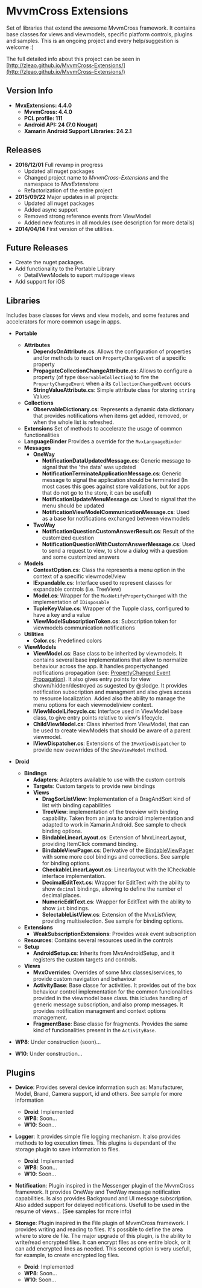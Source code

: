 # MvvmCross Extensions

Set of libraries that extend the awesome MvvmCross framework.
It contains base classes for views and viewmodels, specific platform controls, plugins and samples.
This is an ongoing project and every help/suggestion is welcome :)

The full detailed info about this project can be seen in [http://zleao.github.io/MvvmCross-Extensions/](http://zleao.github.io/MvvmCross-Extensions/)

## Version Info
- **MvxExtensions: 4.4.0**
	- **MvvmCross: 4.4.0**
	- **PCL profile: 111**
	- **Android API: 24 (7.0 Nougat)**
	- **Xamarin Android Support Libraries: 24.2.1**

## Releases
- **2016/12/01** Full revamp in progress
	- Updated all nuget packages
	- Changed project name to *MvvmCross-Extensions* and the namespace to *MvxExtensions*
	- Refactorization of the entire project
- **2015/09/22** Major updates in all projects:
	- Updated all nuget packages
	- Added async support
	- Removed strong reference events from ViewModel
	- Added new features in all modules (see description for more details)
- **2014/04/14** First version of the utilities.
 
## Future Releases
- Create the nuget packages.
- Add functionality to the Portable Library
	- DetailViewModels to suport multipage views
- Add support for iOS


## Libraries
Includes base classes for views and view models, and some features and accelerators for more common usage in apps.

- **Portable**
	- **Attributes**
		- **DependsOnAttribute.cs**: Allows the configuration of properties and/or methods to react on `PropertyChangeEvent` of a specific property
		- **PropagateCollectionChangeAttribute.cs**: Allows to configure a property (of type `ObservableCollection`) to fire the `PropertyChangeEvent` when a its `CollectionChangedEvent` occurs
		- **StringValueAttribute.cs**: Simple attribute class for storing `string` Values
	- **Collections**
		- **ObservableDictionary.cs**: Represents a dynamic data dictionary that provides notifications when items get added, removed, or when the whole list is refreshed.
	- **Extensions** Set of methods to accelerate the usage of common functionalities
	- **LanguageBinder** Provides a override for the `MvxLanguageBinder` 
	- **Messages**
		- **OneWay**
			- **NotificationDataUpdatedMessage.cs**: Generic message to signal that the 'the data' was updated 
			- **NotificationTerminateApplicationMessage.cs**: Generic message to signal the application should be terminated (In most cases this goes against store validations, but for apps that do not go to the store, it can be usefull)
			- **NotificationUpdateMenuMessage.cs**: Used to signal that the menu should be updated 
			- **NotificationViewModelCommunicationMessage.cs**: Used as a base for notifications exchanged between viewmodels 
		- **TwoWay**
			- **NotificationQuestionCustomAnswerResult.cs**: Result of the customized question
			- **NotificationQuestionWithCustomAnswerMessage.cs**: Used to send a request to view, to show a dialog with a question and some customized answers
	- **Models**
		- **ContextOption.cs**: Class tha represents a menu option in the context of a specific viewmodel/view
		- **IExpandable.cs**: Interface used to represent classes for expandable controls (i.e. TreeView)
		- **Model.cs**: Wrapper for the `MvxNotifyPropertyChanged` with the implementation of `IDisposable`
		- **TupleKeyValue.cs**: Wrapper of the Tupple class, configured to have a key and a value
		- **ViewModelSubscriptionToken.cs**: Subscription token for viewmodels communication notifications
	- **Utilities**
		- **Color.cs**: Predefined colors
	- **ViewModels**
		- **ViewModel.cs**: Base class to be inherited by viewmodels. It contains several base implementations that allow to normalize behaviour across the app. It handles propertychanged notifications propagation (see: [PropertyChanged Event Propagation](https://github.com/zleao/MvvmCross-PropertyChangedEventPropagation)). It also gives entry points for view shown/hidden/destroyed as sugested by @slodge. It provides notification subscription and managment and also gives access to resource localization. Added also the ability to manage the menu options for each viewmodel/view context.
		- **IViewModelLifecycle.cs**: Interface used in ViewModel base class, to give entry points relative to view's lifecycle.
		- **ChildViewModel.cs**: Class inherited from ViewModel, that can be used to create viewModels that should be aware of a parent viewmodel.
		- **IViewDispatcher.cs**: Extensions of the `IMvxViewDispatcher` to provide new ovewrrides of the `ShowViewModel` method.

- **Droid**
	- **Bindings**
		- **Adapters**: Adapters available to use with the custom controls
		- **Targets**: Custom targets to provide new bindings
		- **Views**
			- **DragSorListView**: Implementation of a DragAndSort kind of list with binding capabilities
			- **TreeView**: implementation of the treeview with binding capability. Taken from an java to android implementation and adapted to work in Xamarin.Android. See sample to check binding options.
			- **BindableLinearLayout.cs**: Extension of MvxLinearLayout, providing ItemClick command binding.
			- **BindableViewPager.cs**: Derivative of the [BindableViewPager](http://slodge.blogspot.pt/2013/02/binding-to-androids-horizontal-pager.html) with some more cool bindings and corrections. See sample for binding options.
			- **CheckableLinearLayout.cs**: Linearlayout with the ICheckable interface implementation.
			- **DecimalEditText.cs**: Wrapper for EditText with the ability to show `decimal` bindings, allowing to define the number of decimal places.
			- **NumericEditText.cs**: Wrapper for EditText with the ability to show `int` bindings.
			- **SelectableListView.cs**: Extension of the MvxListView, providing multiselection. See sample for binding options.
	- **Extensions**
		- **WeakSubscriptionExtensions**: Provides weak event subscription
	- **Resources**: Contains several resources used in the controls
	- **Setup**
		- **AndroidSetup.cs**: Inherits from MvxAndroidSetup, and it registers the custom targets and controls.
	- **Views**
		- **MvxOverrides**: Overrides of some Mvx classes/services, to provide custom navigation and behaviour
		- **ActivityBase**: Base classe for activities. It provides out of the box behaviour control implementation for the common funcionalities provided in the viewmodel base class. this icludes handling of generic message subscription, and also promp messages. It provides notification managment and context options management.
		- **FragmentBase**: Base classe for fragments. Provides the same kind of funcionalities present in the `ActivityBase`.

- **WP8**: Under construction (soon)...

- **W10**: Under construction...

## Plugins
- **Device**: Provides several device information such as: Manufacturer, Model, Brand, Camera support, id and others. See sample for more information
	- **Droid**: Implemented 
	- **WP8**: Soon...
	- **W10**: Soon...

- **Logger**: It provides simple file logging mechanism. It also provides methods to log execution times. This plugins is dependant of the storage plugin to save information to files.
	- **Droid**: Implemented
	- **WP8**: Soon...
	- **W10**: Soon...

- **Notification**: Plugin inspired in the Messenger plugin of the MvvmCross framework. It provides OneWay and TwoWay message notification capabilities. Is also provides Background and UI message subscription.
Also added support for delayed notifications. Usefull to be used in the resume of views... (See samples for more info)

- **Storage**: Plugin inspired in the File plugin of MvvmCross framework. I provides writing and reading to files. It's possible to define the area where to store de file. The major upgrade of this plugin, is the ability to write/read encrypted files. It can encrypt files as one entire block, or it can add encrypted lines as needed. This second option is very usefull, for example, to create encrypted log files.
	- **Droid**: Implemented 
	- **WP8**: Soon...
	- **W10**: Soon...	
